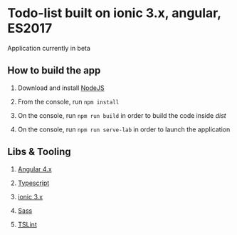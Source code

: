 Todo-list built on ionic 3.x, angular, ES2017 
=========

Application currently in beta

## How to build the app

1. Download and install [NodeJS](https://nodejs.org/en/)

2. From the console, run ``npm install``

3. On the console, run ``npm run build`` in order to build the code inside *dist* 

4. On the console, run ``npm run serve-lab`` in order to launch the application 

## Libs & Tooling

1. [Angular 4.x](https://angular.io) 

2. [Typescript](https://www.typescriptlang.org/) 

3. [ionic 3.x](http://ionicframework.com) 

4. [Sass](http://sass-lang.com/) 

5. [TSLint](https://palantir.github.io/tslint/) 
